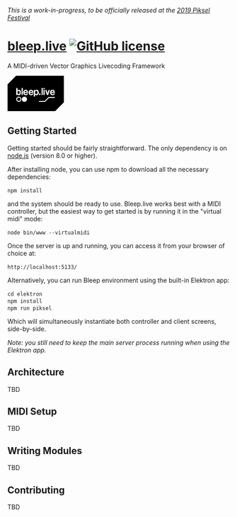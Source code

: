 *This is a work-in-progress, to be officially released at the [2019 Piksel Festival](http://piksel.no)*

# [bleep.live](https://bleep.live) [![GitHub license](https://img.shields.io/badge/license-GPL-blue.svg)](https://github.com/alek/bleep/blob/master/LICENSE) 
A MIDI-driven Vector Graphics Livecoding Framework

![alt text](https://raw.githubusercontent.com/alek/bleep/master/bleep.jpg)

## Getting Started

Getting started should be fairly straightforward. The only dependency is on [node.js](https://nodejs.org/en/download/) (version 8.0 or higher). 

After installing node, you can use npm to download all the necessary dependencies:

```
npm install
```
and the system should be ready to use. Bleep.live works best with a MIDI controller, but the easiest way to get started is by running it in the "virtual midi" mode:

```
node bin/www --virtualmidi
```

Once the server is up and running, you can access it from your browser of choice at:

```
http://localhost:5133/
```

Alternatively, you can run Bleep environment using the built-in Elektron app:

```
cd elektron
npm install
npm run piksel
```
Which will simultaneously instantiate both controller and client screens, side-by-side.

*Note: you still need to keep the main server process running when using the Elektron app.*

## Architecture

TBD

## MIDI Setup

TBD

## Writing Modules

TBD

## Contributing

TBD

